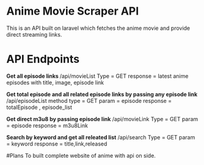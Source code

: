 # Anime Movie Scraper API
This is an API built on laravel which fetches the anime movie and provide direct streaming links.

# API Endpoints

<b>Get all episode links </b>
/api/movieList
Type = GET
response = latest anime episodes with title, image, episode link

<b>Get total episode and all related episode links by passing any episode link</b>
/api/episodeList
method type = GET
param = episode
response = totalEpisode , episode_list

<b>Get direct m3u8 by passing episode link</b>
/api/movieLink
Type = GET 
param = episode
response = m3u8Link

<b>Search by keyword and get all releated list</b>
/api/search
Type = GET
param = keyword
response = title,link,released

#Plans
To built complete website of anime with api on side.
